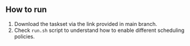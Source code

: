 ## How to run
1. Download the taskset via the link provided in main branch.
2. Check `run.sh` script to understand how to enable different scheduling policies.
